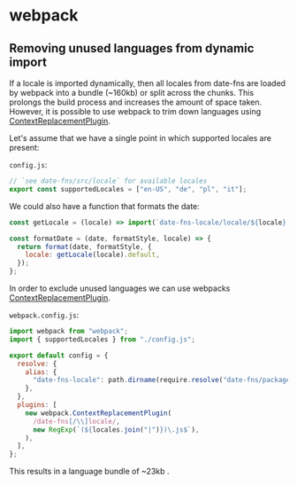 # webpack

## Removing unused languages from dynamic import

If a locale is imported dynamically, then all locales from date-fns are loaded by webpack into a bundle (~160kb) or split across the chunks. This prolongs the build process and increases the amount of space taken. However, it is possible to use webpack to trim down languages using [ContextReplacementPlugin].

Let's assume that we have a single point in which supported locales are present:

`config.js`:

```js
// `see date-fns/src/locale` for available locales
export const supportedLocales = ["en-US", "de", "pl", "it"];
```

We could also have a function that formats the date:

```js
const getLocale = (locale) => import(`date-fns-locale/locale/${locale}.js`); // or require() if using CommonJS

const formatDate = (date, formatStyle, locale) => {
  return format(date, formatStyle, {
    locale: getLocale(locale).default,
  });
};
```

In order to exclude unused languages we can use webpacks [ContextReplacementPlugin].

`webpack.config.js`:

```js
import webpack from "webpack";
import { supportedLocales } from "./config.js";

export default config = {
  resolve: {
    alias: {
      "date-fns-locale": path.dirname(require.resolve("date-fns/package.json")),
    },
  },
  plugins: [
    new webpack.ContextReplacementPlugin(
      /date-fns[/\\]locale/,
      new RegExp(`(${locales.join("|")})\.js$`),
    ),
  ],
};
```

This results in a language bundle of ~23kb .

[contextreplacementplugin]: https://webpack.js.org/plugins/context-replacement-plugin/
